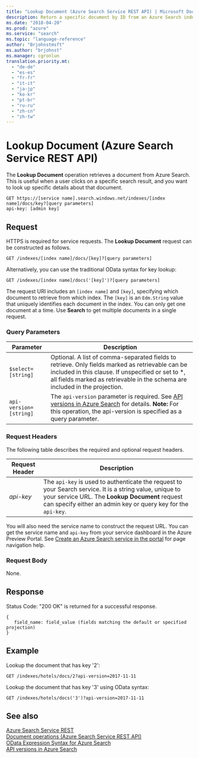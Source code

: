 ```yaml
---
title: "Lookup Document (Azure Search Service REST API) | Microsoft Docs"
description: Return a specific document by ID from an Azure Search index.
ms.date: "2018-04-20"
ms.prod: "azure"
ms.service: "search"
ms.topic: "language-reference"
author: "Brjohnstmsft"
ms.author: "brjohnst"
ms.manager: cgronlun
translation.priority.mt:
  - "de-de"
  - "es-es"
  - "fr-fr"
  - "it-it"
  - "ja-jp"
  - "ko-kr"
  - "pt-br"
  - "ru-ru"
  - "zh-cn"
  - "zh-tw"
---
```

# Lookup Document (Azure Search Service REST API)
  The **Lookup Document** operation retrieves a document from Azure Search. This is useful when a user clicks on a specific search result, and you want to look up specific details about that document.  

```  
GET https://[service name].search.windows.net/indexes/[index name]/docs/key?[query parameters]  
api-key: [admin key]  
```  

## Request  
 HTTPS is required for service requests. The **Lookup Document** request can be constructed as follows.  

```  
GET /indexes/[index name]/docs/[key]?[query parameters]   
```  

 Alternatively, you can use the traditional OData syntax for key lookup:  

```  
GET /indexes/[index name]/docs('[key]')?[query parameters]  
```  

 The request URI includes an `[index name]` and `[key]`, specifying which document to retrieve from which index. The `[key]` is an `Edm.String` value that uniquely identifies each document in the index. You can only get one document at a time. Use **Search** to get multiple documents in a single request.  

### Query Parameters  

|Parameter|Description|  
|---------------|-----------------|  
|`$select=[string]`|Optional. A list of comma-separated fields to retrieve. Only fields marked as retrievable can be included in this clause. If unspecified or set to *, all fields marked as retrievable in the schema are included in the projection.|  
|`api-version=[string]`|The `api-version` parameter is required.  See [API versions in Azure Search](https://go.microsoft.com/fwlink/?linkid=834796) for details. **Note:**  For this operation, the api-version is specified as a query parameter.|  

### Request Headers  
 The following table describes the required and optional request headers.  

|Request Header|Description|  
|--------------------|-----------------|  
|*api-key*|The `api-key` is used to authenticate the request to your Search service. It is a string value, unique to your service URL. The **Lookup Document** request can specify either an admin key or query key for the `api-key`.|  

 You will also need the service name to construct the request URL. You can get the service name and `api-key` from your service dashboard in the Azure Preview Portal. See [Create an Azure Search service in the portal](https://azure.microsoft.com/documentation/articles/search-create-service-portal/) for page navigation help.  

### Request Body  
 None.  

## Response  
 Status Code: "200 OK" is returned for a successful response.  

```  
{   
   field_name: field_value (fields matching the default or specified projection)   
}  
```  

## Example  
 Lookup the document that has key '2':  

```  
GET /indexes/hotels/docs/2?api-version=2017-11-11  
```  

 Lookup the document that has key '3' using OData syntax:  

```  
GET /indexes/hotels/docs('3')?api-version=2017-11-11  
```  

## See also  
 [Azure Search Service REST](index.md)   
 [Document operations &#40;Azure Search Service REST API&#41;](document-operations.md)   
 [OData Expression Syntax for Azure Search](odata-expression-syntax-for-azure-search.md)   
 [API versions in Azure Search](https://go.microsoft.com/fwlink/?linkid=834796)
